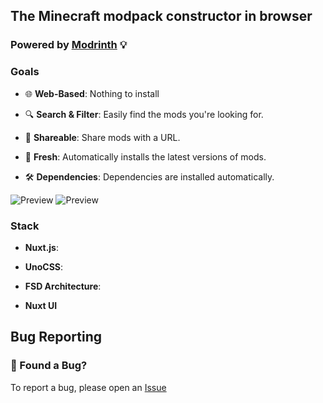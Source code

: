 ## The Minecraft modpack constructor in browser
### Powered by [Modrinth](https://modrinth.com/) 💡

### Goals

- 🌐 **Web-Based**: Nothing to install

- 🔍 **Search & Filter**: Easily find the mods you're looking for.
- 🔗 **Shareable**: Share mods with a URL.
- 🍉 **Fresh**: Automatically installs the latest versions of mods.
- 🛠️ **Dependencies**: Dependencies are installed automatically.

![Preview](https://modpack-constructor.vercel.app/preview-1.png)
![Preview](https://modpack-constructor.vercel.app/preview-2.png)

### Stack

- **Nuxt.js**:

- **UnoCSS**:

- **FSD Architecture**:

- **Nuxt UI**

## Bug Reporting
### 🐛 Found a Bug?

To report a bug, please open an [Issue](https://github.com/SbokyZahodi/modpack-constructor/issues)
